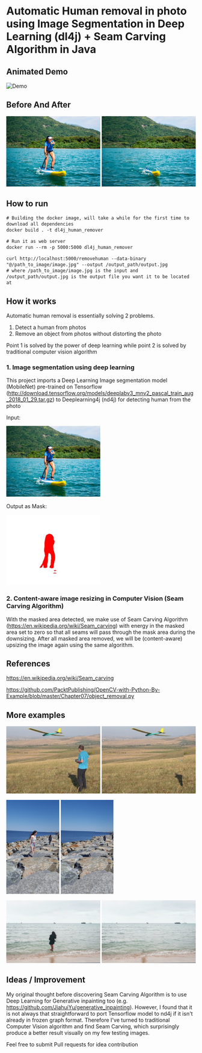 # Automatic Human removal in photo using Image Segmentation in Deep Learning (dl4j) + Seam Carving Algorithm in Java

## Animated Demo
![Demo](demo/demo.gif)

## Before And After

<img src="demo/request.jpg" width="250"> <img src="demo/response.jpeg" width="250">

## How to run

```
# Building the docker image, will take a while for the first time to download all dependencies
docker build . -t dl4j_human_remover
```
```
# Run it as web server
docker run --rm -p 5000:5000 dl4j_human_remover
```

```
curl http://localhost:5000/removehuman --data-binary "@/path_to_image/image.jpg" --output /output_path/output.jpg
# where /path_to_image/image.jpg is the input and /output_path/output.jpg is the output file you want it to be located at
```

## How it works

Automatic human removal is essentially solving 2 problems.
1. Detect a human from photos
2. Remove an object from photos without distorting the photo

Point 1 is solved by the power of deep learning while point 2 is solved by traditional computer vision algorithm

### 1. Image segmentation using deep learning
This project imports a Deep Learning Image segmentation model (MobileNet) pre-trained on Tensorflow (http://download.tensorflow.org/models/deeplabv3_mnv2_pascal_train_aug_2018_01_29.tar.gz) to Deeplearning4j (nd4j) for detecting human from the photo

Input:

<img src="demo/request.jpg" width="250"> 

Output as Mask:

<img src="demo/mask.jpg" width="250">

### 2. Content-aware image resizing in Computer Vision (Seam Carving Algorithm)
With the masked area detected, we make use of Seam Carving Algorithm (https://en.wikipedia.org/wiki/Seam_carving) with energy in the masked area set to zero so that all seams will pass through the mask area during the downsizing. After all masked area removed, we will be (content-aware) upsizing the image again using the same algorithm.

## References
https://en.wikipedia.org/wiki/Seam_carving

https://github.com/PacktPublishing/OpenCV-with-Python-By-Example/blob/master/Chapter07/object_removal.py

## More examples

<img src="demo/more_examples/request2.jpg" width="250"> <img src="demo/more_examples/response2.jpeg" width="250">

<img src="demo/more_examples/request3.jpg" height="250"> <img src="demo/more_examples/response3.jpeg" height="250">

<img src="demo/more_examples/request4.jpg" width="250"> <img src="demo/more_examples/response4.jpeg" width="250">

## Ideas / Improvement
My original thought before discovering Seam Carving Algorithm is to use Deep Learning for Generative inpainting too (e.g. https://github.com/JiahuiYu/generative_inpainting). However, I found that it is not always that straightforward to port Tensorflow model to nd4j if it isn't already in frozen graph format. Therefore I've turned to traditional Computer Vision algorithm and find Seam Carving, which surprisingly produce a better result visually on my few testing images.

Feel free to submit Pull requests for idea contribution
